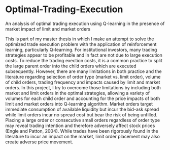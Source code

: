# Optimal-Trading-Execution
An analysis of optimal trading execution using Q-learning in the presence of market impact of limit and market orders

This is part of my master thesis in which I make an attempt to solve the optimized trade execution problem with the application of reinforcement learning, particularly Q-learning. For institutional investors, many trading strategies appear to be profitable and in fact are not due to large execution costs. To reduce the trading exection costs, it is a common practice to split the large parent order into the child orders which are executed subsequently. However, there are many limitations in both practice and the literature regarding selection of order type (market vs. limit order), volume of child orders, trading frequency and impacts caused by limit and market orders. In this project, I try to overcome those limitations by including both market and limit orders in the optimal strategies, allowing a variety of volumes for each child order and accounting for the price impacts of both limit and market orders into Q-learning algorithm. Market orders target immediate consumption of available liquidity but incur the bid-ask spread while limit orders incur no spread cost but bear the risk of being unfilled. Placing a large order or consecutive small orders regardless of order type may reveal trading intention and therefore adversely affect stock prices (Engle and Patton, 2004). While trades have been rigorously found in the literature to incur an impact on the market, limit order placement may also create adverse price movement.
